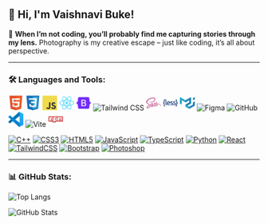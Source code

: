 ## 👋 Hi, I'm Vaishnavi Buke!

📸 **When I’m not coding, you’ll probably find me capturing stories through my lens.** Photography is my creative escape – just like coding, it’s all about perspective.

---

### 🛠️ Languages and Tools:

<!-- Line 1 -->
<p align="left">
  <a href="https://developer.mozilla.org/en-US/docs/Web/HTML" target="_blank" style="text-decoration: none; outline: none;">
    <img src="https://raw.githubusercontent.com/devicons/devicon/master/icons/html5/html5-original.svg" alt="HTML" width="30" height="30"/>
  </a>
  <a href="https://developer.mozilla.org/en-US/docs/Web/CSS" target="_blank" style="text-decoration: none; outline: none;">
    <img src="https://raw.githubusercontent.com/devicons/devicon/master/icons/css3/css3-original.svg" alt="CSS" width="30" height="30"/>
  </a>
  <a href="https://developer.mozilla.org/en-US/docs/Web/JavaScript" target="_blank" style="text-decoration: none; outline: none;">
    <img src="https://raw.githubusercontent.com/devicons/devicon/master/icons/javascript/javascript-original.svg" alt="JavaScript" width="30" height="30"/>
  </a>
  <a href="https://reactjs.org/" target="_blank" style="text-decoration: none; outline: none;">
    <img src="https://raw.githubusercontent.com/devicons/devicon/master/icons/react/react-original.svg" alt="React" width="30" height="30"/>
  </a>
  <a href="https://getbootstrap.com/" target="_blank" style="text-decoration: none; outline: none;">
    <img src="https://raw.githubusercontent.com/devicons/devicon/master/icons/bootstrap/bootstrap-plain.svg" alt="Bootstrap" width="30" height="30"/>
  </a>
  <a href="https://tailwindcss.com/" target="_blank" style="text-decoration: none; outline: none;">
    <img src="https://www.vectorlogo.zone/logos/tailwindcss/tailwindcss-icon.svg" alt="Tailwind CSS" width="30" height="30"/>
  </a>
  <a href="https://sass-lang.com/" target="_blank" style="text-decoration: none; outline: none;">
    <img src="https://raw.githubusercontent.com/devicons/devicon/master/icons/sass/sass-original.svg" alt="SASS" width="30" height="30"/>
  </a>
  <a href="https://lesscss.org/" target="_blank" style="text-decoration: none; outline: none;">
    <img src="https://raw.githubusercontent.com/devicons/devicon/master/icons/less/less-plain-wordmark.svg" alt="LESS" width="30" height="30"/>
  </a>
  <a href="https://mui.com/" target="_blank" style="text-decoration: none; outline: none;">
    <img src="https://raw.githubusercontent.com/devicons/devicon/master/icons/materialui/materialui-original.svg" alt="Material UI" width="30" height="30"/>
  </a>
  <a href="https://www.figma.com/" target="_blank" style="text-decoration: none; outline: none;">
    <img src="https://www.vectorlogo.zone/logos/figma/figma-icon.svg" alt="Figma" width="30" height="30"/>
  </a>
  <a href="https://github.com/" target="_blank" style="text-decoration: none; outline: none;">
    <img src="https://cdn.jsdelivr.net/gh/devicons/devicon/icons/github/github-original.svg" alt="GitHub" width="30" height="30"/>
  </a>
  <a href="https://code.visualstudio.com/" target="_blank" style="text-decoration: none; outline: none;">
    <img src="https://raw.githubusercontent.com/devicons/devicon/master/icons/vscode/vscode-original.svg" alt="VS Code" width="30" height="30"/>
  </a>
  <a href="https://vitejs.dev/" target="_blank" style="text-decoration: none; outline: none;">
    <img src="https://vitejs.dev/logo.svg" alt="Vite" width="30" height="30"/>
  </a>
  <a href="https://www.npmjs.com/" target="_blank" style="text-decoration: none; outline: none;">
    <img src="https://raw.githubusercontent.com/devicons/devicon/master/icons/npm/npm-original-wordmark.svg" alt="NPM" width="30" height="30"/>
  </a>
</p>



[![C++](https://img.shields.io/badge/C++-00599C?style=flat&logo=c%2b%2b&logoColor=white)](https://isocpp.org/)
[![CSS3](https://img.shields.io/badge/CSS3-1572B6?style=flat&logo=css3&logoColor=white)](https://developer.mozilla.org/en-US/docs/Web/CSS)
[![HTML5](https://img.shields.io/badge/HTML5-E34F26?style=flat&logo=html5&logoColor=white)](https://developer.mozilla.org/en-US/docs/Web/HTML)
[![JavaScript](https://img.shields.io/badge/JavaScript-F7DF1E?style=flat&logo=javascript&logoColor=black)](https://developer.mozilla.org/en-US/docs/Web/JavaScript)
[![TypeScript](https://img.shields.io/badge/TypeScript-3178C6?style=flat&logo=typescript&logoColor=white)](https://www.typescriptlang.org/)
[![Python](https://img.shields.io/badge/Python-3776AB?style=flat&logo=python&logoColor=white)](https://www.python.org/)
[![React](https://img.shields.io/badge/React-61DAFB?style=flat&logo=react&logoColor=black)](https://reactjs.org/)
[![TailwindCSS](https://img.shields.io/badge/Tailwind_CSS-38B2AC?style=flat&logo=tailwind-css&logoColor=white)](https://tailwindcss.com/)
[![Bootstrap](https://img.shields.io/badge/Bootstrap-563D7C?style=flat&logo=bootstrap&logoColor=white)](https://getbootstrap.com/)
[![Photoshop](https://img.shields.io/badge/Photoshop-31A8FF?style=flat&logo=adobe-photoshop&logoColor=white)](https://www.adobe.com/in/products/photoshop.html)

---

### 📊 GitHub Stats:

![Top Langs](https://github-readme-stats.vercel.app/api/top-langs/?username=vaishnavibuke&layout=compact&langs_count=8&theme=default)

![GitHub Stats](https://github-readme-stats.vercel.app/api?username=vaishnavibuke&show_icons=true&theme=default)


















<!--
**vaishnavibuke/vaishnavibuke** is a ✨ _special_ ✨ repository because its `README.md` (this file) appears on your GitHub profile.

Here are some ideas to get you started:

- 🔭 I’m currently working on ...
- 🌱 I’m currently learning ...
- 👯 I’m looking to collaborate on ...
- 🤔 I’m looking for help with ...
- 💬 Ask me about ...
- 📫 How to reach me: ...
- 😄 Pronouns: ...
- ⚡ Fun fact: ...
-->






